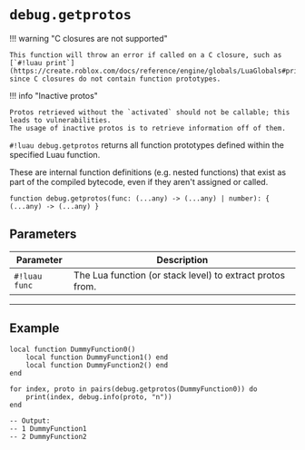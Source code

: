 # `debug.getprotos`

!!! warning "C closures are not supported"

    This function will throw an error if called on a C closure, such as [`#!luau print`](https://create.roblox.com/docs/reference/engine/globals/LuaGlobals#print), since C closures do not contain function prototypes.

!!! info "Inactive protos"

    Protos retrieved without the `activated` should not be callable; this leads to vulnerabilities.
    The usage of inactive protos is to retrieve information off of them.

`#!luau debug.getprotos` returns all function prototypes defined within the specified Luau function.

These are internal function definitions (e.g. nested functions) that exist as part of the compiled bytecode, even if they aren't assigned or called.

```luau
function debug.getprotos(func: (...any) -> (...any) | number): { (...any) -> (...any) }
```

## Parameters

| Parameter        | Description                                                   |
|------------------|---------------------------------------------------------------|
| `#!luau func`     | The Lua function (or stack level) to extract protos from.     |

---

## Example

```luau title="Getting nested function prototypes" linenums="1"
local function DummyFunction0()
    local function DummyFunction1() end
    local function DummyFunction2() end
end

for index, proto in pairs(debug.getprotos(DummyFunction0)) do
    print(index, debug.info(proto, "n"))
end

-- Output:
-- 1 DummyFunction1
-- 2 DummyFunction2
```
